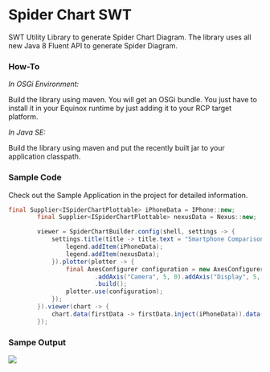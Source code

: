 # Spider Chart SWT

SWT Utility Library to generate Spider Chart Diagram. The library uses all new Java 8 Fluent API to generate Spider Diagram.

### How-To

*In OSGi Environment:*

Build the library using maven. You will get an OSGi bundle. You just have to install it in your Equinox runtime by just adding it to your RCP target platform.

*In Java SE:*

Build the library using maven and put the recently built jar to your application classpath.

### Sample Code

Check out the Sample Application in the project for detailed information.

``` java
final Supplier<ISpiderChartPlottable> iPhoneData = IPhone::new;
		final Supplier<ISpiderChartPlottable> nexusData = Nexus::new;

		viewer = SpiderChartBuilder.config(shell, settings -> {
			settings.title(title -> title.text = "Smartphone Comparison Scale").legend(legend -> {
				legend.addItem(iPhoneData);
				legend.addItem(nexusData);
			}).plotter(plotter -> {
				final AxesConfigurer configuration = new AxesConfigurer.Builder().addAxis("Battery", 5, 0)
						.addAxis("Camera", 5, 0).addAxis("Display", 5, 0).addAxis("Memory", 5, 0).addAxis("Brand", 5, 0)
						.build();
				plotter.use(configuration);
			});
		}).viewer(chart -> {
			chart.data(firstData -> firstData.inject(iPhoneData)).data(secondData -> secondData.inject(nexusData));
		});
```

### Sampe Output

<img src="http://s8.postimg.org/708bj2jhh/Screen_Shot_2016_02_06_at_11_34_58_AM.png">
